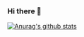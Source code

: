 ### Hi there 👋
[![Anurag's github stats](https://github-readme-stats.vercel.app/api?username=wangleiofficial)](https://github.com/wangleiofficial/github-readme-stats)
<!--
**wangleiofficial/wangleiofficial** is a ✨ _special_ ✨ repository because its `README.md` (this file) appears on your GitHub profile.

Here are some ideas to get you started:

- 🔭 I’m currently working on ...
- 🌱 I’m currently learning ...
- 👯 I’m looking to collaborate on ...
- 🤔 I’m looking for help with ...
- 💬 Ask me about ...
- 📫 How to reach me: ...
- 😄 Pronouns: ...
- ⚡ Fun fact: ...
-->

